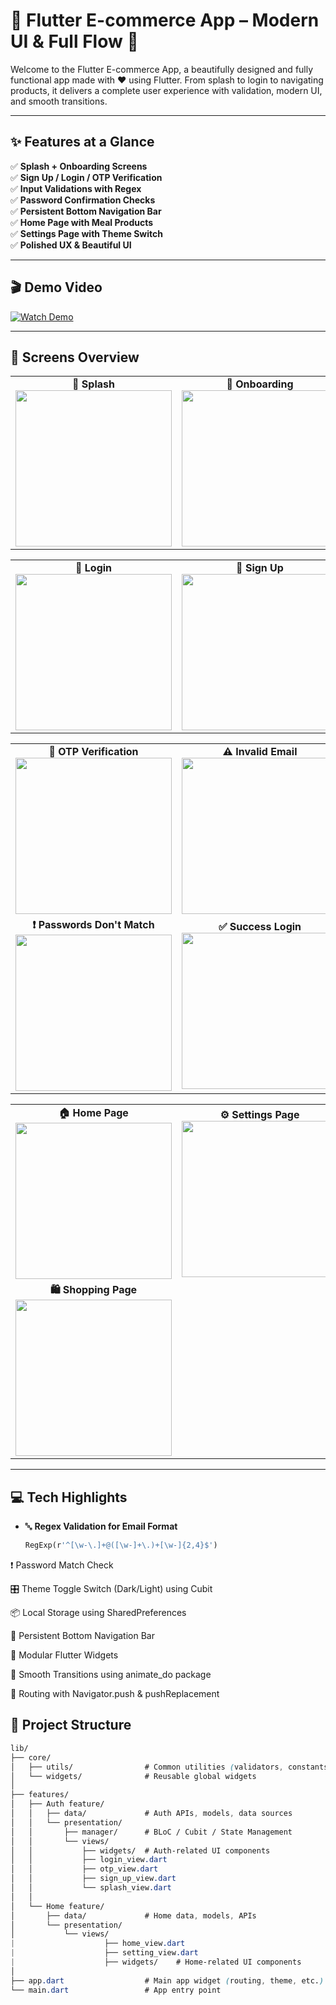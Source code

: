 # 🔐 Flutter E-commerce App – Modern UI & Full Flow 🚀

Welcome to the Flutter E-commerce App, a beautifully designed and fully functional app made with ❤️ using Flutter. From splash to login to navigating products, it delivers a complete user experience with validation, modern UI, and smooth transitions.

---

## ✨ Features at a Glance

✅ **Splash + Onboarding Screens**  
✅ **Sign Up / Login / OTP Verification**  
✅ **Input Validations with Regex**  
✅ **Password Confirmation Checks**  
✅ **Persistent Bottom Navigation Bar**  
✅ **Home Page with Meal Products**  
✅ **Settings Page with Theme Switch**  
✅ **Polished UX & Beautiful UI**

---

## 🎬 Demo Video

[![Watch Demo](https://img.shields.io/badge/Watch-Demo-red?logo=youtube&style=for-the-badge)](https://github.com/user-attachments/assets/86725fa5-5cb2-4da2-8acd-92c9a230980e)

---

## 📸 Screens Overview

<table> 
  <tr> 
    <td align="center"><strong>🧭 Splash</strong><br><img src="https://github.com/user-attachments/assets/ddb07c0f-e614-4010-9bf3-9ab03afd8aad" width="250"/></td> 
    <td align="center"><strong>🚀 Onboarding</strong><br><img src="https://github.com/user-attachments/assets/8ff2ea37-0a61-41d4-b5f1-0605187ecd11" width="250"/></td> 
  </tr>
</table>

<table> 
  <tr> 
    <td align="center"><strong>🔐 Login</strong><br><img src="https://github.com/user-attachments/assets/faaf7a09-3bf8-45f4-8e4b-106209b423c1" width="250"/></td> 
    <td align="center"><strong>📝 Sign Up</strong><br><img src="https://github.com/user-attachments/assets/34f76d28-da3b-4600-bae5-1656acb70766" width="250"/></td> 
  </tr>
</table>

<table> 
  <tr> 
    <td align="center"><strong>🔢 OTP Verification</strong><br><img src="https://github.com/user-attachments/assets/17fd9084-2e42-4107-9557-2ed1ce54b909" width="250"/></td>
    <td align="center"><strong>⚠️ Invalid Email</strong><br><img src="https://github.com/user-attachments/assets/83e42681-b14e-42a8-9866-52d9c50964ca" width="250"/></td>
  </tr>
  <tr>
    <td align="center"><strong>❗ Passwords Don't Match</strong><br><img src="https://github.com/user-attachments/assets/d0ef9866-72f1-4097-b053-1c7723884086" width="250"/></td>
    <td align="center"><strong>✅ Success Login</strong><br><img src="https://github.com/user-attachments/assets/ceeab5e6-ac66-4b01-8141-037abf3d62b3" width="250"/></td>
  </tr>
</table>

<table>
  <tr>
    <td align="center"><strong>🏠 Home Page</strong><br><img src="https://github.com/user-attachments/assets/f5dc3f42-4907-45e7-8146-7c53d9fbf5a4" width="250"/></td>
    <td align="center"><strong>⚙️ Settings Page</strong><br><img src="https://github.com/user-attachments/assets/ae782157-967a-4f95-8d66-41b9427f1c68" width="250"/></td>
  </tr>
   <tr>
    <td align="center"><strong>🛍️ Shopping Page</strong><br><img  src="https://github.com/user-attachments/assets/679b24fe-c42f-470e-ae3c-c9d970b727e0"  width="250"/></td>
  </tr>
</table>

---

## 💻 Tech Highlights

- 🔤 **Regex Validation for Email Format**
  ```dart
  RegExp(r'^[\w-\.]+@([\w-]+\.)+[\w-]{2,4}$')
❗ Password Match Check

🎛 Theme Toggle Switch (Dark/Light) using Cubit

📦 Local Storage using SharedPreferences

🧭 Persistent Bottom Navigation Bar

🧱 Modular Flutter Widgets

🔁 Smooth Transitions using animate_do package

🔐 Routing with Navigator.push & pushReplacement
 ## 📂 Project Structure
 ```css
lib/
├── core/
│   ├── utils/                # Common utilities (validators, constants)
│   └── widgets/              # Reusable global widgets
│
├── features/
│   ├── Auth feature/
│   │   ├── data/             # Auth APIs, models, data sources
│   │   └── presentation/
│   │       ├── manager/      # BLoC / Cubit / State Management
│   │       └── views/
│   │           ├── widgets/  # Auth-related UI components
│   │           ├── login_view.dart
│   │           ├── otp_view.dart
│   │           ├── sign_up_view.dart
│   │           └── splash_view.dart
│   │
│   └── Home feature/
│       ├── data/             # Home data, models, APIs
│       └── presentation/
│           └── views/
|                    ├── home_view.dart
|                    ├── setting_view.dart
|                    ├── widgets/    # Home-related UI components   
│
├── app.dart                  # Main app widget (routing, theme, etc.)
└── main.dart                 # App entry point

